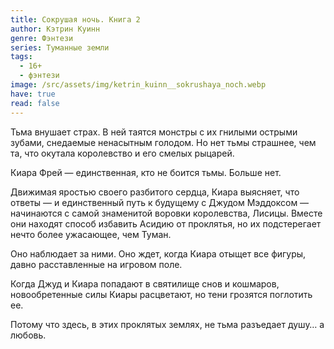 ```yaml
---
title: Сокрушая ночь. Книга 2
author: Кэтрин Куинн
genre: Фэнтези
series: Туманные земли
tags:
  - 16+
  - фэнтези
image: /src/assets/img/ketrin_kuinn__sokrushaya_noch.webp
have: true
read: false
---
```

Тьма внушает страх. В ней таятся монстры с их гнилыми острыми зубами, снедаемые ненасытным голодом. Но нет тьмы страшнее, чем та, что окутала королевство и его смелых рыцарей.

Киара Фрей — единственная, кто не боится тьмы. Больше нет.

Движимая яростью своего разбитого сердца, Киара выясняет, что ответы — и единственный путь к будущему с Джудом Мэддоксом — начинаются с самой знаменитой воровки королевства, Лисицы. Вместе они находят способ избавить Асидию от проклятья, но их подстерегает нечто более ужасающее, чем Туман.

Оно наблюдает за ними. Оно ждет, когда Киара отыщет все фигуры, давно расставленные на игровом поле.

Когда Джуд и Киара попадают в святилище снов и кошмаров, новообретенные силы Киары расцветают, но тени грозятся поглотить ее.

Потому что здесь, в этих проклятых землях, не тьма разъедает душу… а любовь.
